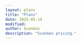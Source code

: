 ```yaml
---
layout: plans
title: "Plans"
date: 2025-05-14
modified: 
author: ScanGov
description: "ScanGov pricing."
---
```



